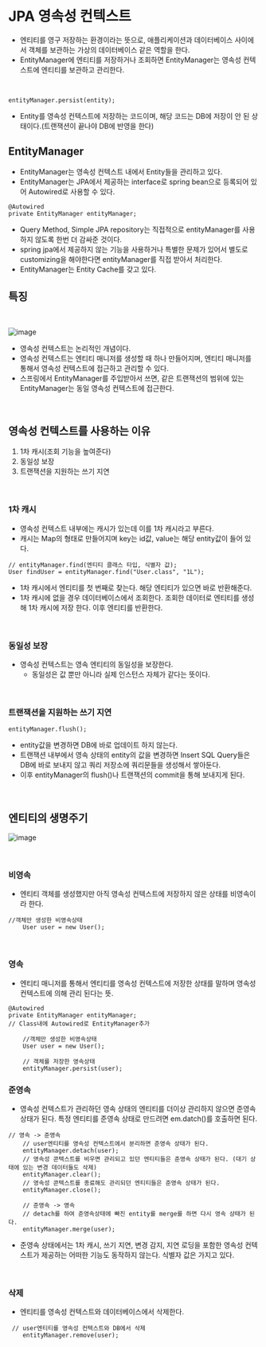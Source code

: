 # JPA 영속성 컨텍스트
+ 엔티티를 영구 저장하는 환경이라는 뜻으로, 애플리케이션과 데이터베이스 사이에서 객체를 보관하는 가상의 데이터베이스 같은 역할을 한다.
+ EntityManager에 엔티티를 저장하거나 조회하면 EntityManager는 영속성 컨텍스트에 엔티티를 보관하고 관리한다.

<br>

```
entityManager.persist(entity);
```
+ Entity를 영속성 컨텍스트에 저장하는 코드이며, 해당 코드는 DB에 저장이 안 된 상태이다.(트랜잭션이 끝나야 DB에 반영을 한다)

## EntityManager
+ EntityManager는 영속성 컨텍스트 내에서 Entity들을 관리하고 있다.
+ EntityManager는 JPA에서 제공하는 interface로 spring bean으로 등록되어 있어 Autowired로 사용할 수 있다.
```
@Autowired
private EntityManager entityManager;
```
+ Query Method, Simple JPA repository는 직접적으로 entityManager를 사용하지 않도록 한번 더 감싸준 것이다.
+ spring jpa에서 제공하지 않는 기능을 사용하거나 특별한 문제가 있어서 별도로 customizing을 해야한다면 entityManager를 직접 받아서 처리한다.
+ EntityManager는 Entity Cache를 갖고 있다.

## 특징

<br>

![image](https://velog.velcdn.com/images%2Fseongwon97%2Fpost%2F1f89ead1-6910-407a-afd2-865eef68079f%2Fimage.png)

+ 영속성 컨텍스트는 논리적인 개념이다.
+ 영속성 컨텍스트는 엔티티 매니저를 생성할 때 하나 만들어지며, 엔티티 매니저를 통해서 영속성 컨텍스트에 접근하고 관리할 수 있다.
+ 스프링에서 EntityManager를 주입받아서 쓰면, 같은 트랜잭션의 범위에 있는 EntityManager는 동일 영속성 컨텍스트에 접근한다.

<br>

## 영속성 컨텍스트를 사용하는 이유
1. 1차 캐시(조회 기능을 높여준다)
2. 동일성 보장
3. 트랜잭션을 지원하는 쓰기 지연

<br>

### 1차 캐시
+ 영속성 컨텍스트 내부에는 캐시가 있는데 이를 1차 캐시라고 부른다.
+ 캐시는 Map의 형태로 만들어지며 key는 id값, value는 해당 entity값이 들어 있다.
```
// entityManager.find(엔티티 클래스 타입, 식별자 값);
User findUser = entityManager.find("User.class", "1L");
```
+ 1차 캐시에서 엔티티를 첫 번째로 찾는다. 해당 엔티티가 있으면 바로 반환해준다.
+ 1차 캐시에 없을 경우 데이터베이스에서 조회한다. 조회한 데이터로 엔티티를 생성해 1차 캐시에 저장 한다. 이후 엔티티를 반환한다.

<br>

### 동일성 보장
+ 영속성 컨텍스트는 영속 엔티티의 동일성을 보장한다.
    + 동일성은 값 뿐만 아니라 실제 인스턴스 자체가 같다는 뜻이다.

<br>

### 트랜잭션을 지원하는 쓰기 지연
```
entityManager.flush();
```
+ entity값을 변경하면 DB에 바로 업데이트 하지 않는다.
+ 트랜잭션 내부에서 영속 상태의 entity의 값을 변경하면 Insert SQL Query들은 DB에 바로 보내지 않고 쿼리 저장소에 쿼리문들을 생성해서 쌓아둔다.
+ 이후 entityManager의 flush()나 트랜잭션의 commit을 통해 보내지게 된다.

<br>

## 엔티티의 생명주기
![image](https://media.vlpt.us/images/neptunes032/post/ecd3b113-862f-4158-a208-e1eeec92d61d/image.png)

<br>

### 비영속
+ 엔티티 객체를 생성했지만 아직 영속성 컨텍스트에 저장하지 않은 상태를 비영속이라 한다.
```
//객체만 생성한 비영속상태 
    User user = new User();
```

<br>

### 영속
+ 엔티티 매니저를 통해서 엔티티를 영속성 컨텍스트에 저장한 상태를 말하며 영속성 컨텍스트에 의해 관리 된다는 뜻.
```
@Autowired
private EntityManager entityManager;
// Class내에 Autowired로 EntityManager추가

    //객체만 생성한 비영속상태 
    User user = new User();
    
    // 객체를 저장한 영속상태
    entityManager.persist(user);
```

### 준영속
+ 영속성 컨텍스트가 관리하던 영속 상태의 엔티티를 더이상 관리하지 않으면 준영속 상태가 된다. 특정 엔티티를 준영속 상태로 만드려면 em.datch()를 호출하면 된다.
```
// 영속 -> 준영속
    // user엔티티를 영속성 컨텍스트에서 분리하면 준영속 상태가 된다.
    entityManager.detach(user);
    // 영속성 콘텍스트를 비우면 관리되고 있던 엔티티들은 준영속 상태가 된다. (대기 상태에 있는 변경 데이터들도 삭제)
    entityManager.clear();
    // 영속성 콘텍스트를 종료해도 관리되던 엔티티들은 준영속 상태가 된다.
   	entityManager.close();
    
    // 준영속 -> 영속 
    // detach를 하여 준영속상태에 빠진 entity를 merge를 하면 다시 영속 상태가 된다.
    entityManager.merge(user); 
```
+ 준영속 상태에서는 1차 캐시, 쓰기 지연, 변경 감지, 지연 로딩을 포함한 영속성 컨텍스트가 제공하는 어떠한 기능도 동작하지 않는다. 식별자 값은 가지고 있다.

<br>

### 삭제
+ 엔티티를 영속성 컨텍스트와 데이터베이스에서 삭제한다.
```
 // user엔티티를 영속성 컨텍스트와 DB에서 삭제
    entityManager.remove(user);
```



